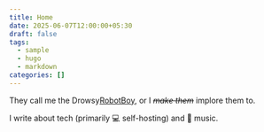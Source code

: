 ```yaml
---
title: Home
date: 2025-06-07T12:00:00+05:30
draft: false
tags:
  - sample
  - hugo
  - markdown
categories: []
---
```

They call me the Drowsy[RobotBoy](https://www.youtube.com/watch?v=Wbt59pmT26E&ref=drowsyrobotboy.com), or I _~~make them~~_ implore them to. 

I write about tech (primarily 💻 self-hosting) and 🎵 music.